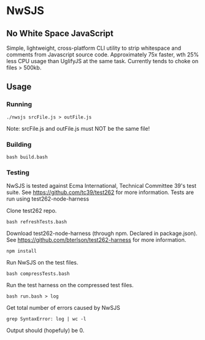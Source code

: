 # NwSJS
## No White Space JavaScript

Simple, lightweight, cross-platform CLI utility to strip whitespace and comments from Javascript source code.
Approximately 75x faster, wth 25% less CPU usage than UglifyJS at the same task.
Currently tends to choke on files > 500kb.

## Usage
### Running
``` 
./nwsjs srcFile.js > outFile.js
```
Note: srcFile.js and outFile.js must NOT be the same file!

### Building
```
bash build.bash
```

### Testing
NwSJS is tested against Ecma International, Technical Committee 39's test suite. See https://github.com/tc39/test262 for more information. Tests are run using test262-node-harness

Clone test262 repo.
```
bash refreshTests.bash
```

Download test262-node-harness (through npm. Declared in package.json).
See https://github.com/bterlson/test262-harness for more information.
```
npm install
```

Run NwSJS on the test files.
```
bash compressTests.bash
```

Run the test harness on the compressed test files.
```
bash run.bash > log
```

Get total number of errors caused by NwSJS
```
grep SyntaxError: log | wc -l
```
Output should (hopefuly) be 0.
